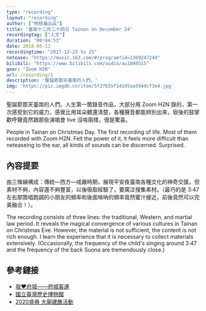 ```yaml
---
type: "recording"
layout: "recording"
author: ["柯棋瀚出品"]
title: "臺南十二月二十四日 Tainan on December 24"
recordingtag: ["人文"]
duration: "00:04:53"
date: 2018-05-13
recordingtime: "2017-12-23 to 25"
netease: "https://music.163.com/#/program?id=1369247249"
bilibili: "https://www.bilibili.com/audio/au1846515"
gear: "Zoom H2N"
url: /recording/1
description: '聖誕節那天臺南的人們。'
img: 'https://pic.imgdb.cn/item/5f27b55f14195aa594dcf3e4.jpg'
---
```


聖誕節那天臺南的人們。人生第一箇錄音作品，大部分用 Zoom H2N 錄的，第一次感受到它的威力，感覺比用耳朵聽還淸楚，各種聲音都能辨別出來，㝡後的鼓掌歡呼聲竟然跟那些演唱會 live 沒啥兩樣，很是驚喜。

People in Tainan on Christmas Day. The first recording of life. Most of them recorded with Zoom H2N. Felt the power of it, it feels more difficult than neteaseing to the ear, all kinds of sounds can be discerned. Surprised.

## 內容提要

由三條線構成：傳統—西方—戒嚴時期，展現平安夜臺南各種文化的神奇交匯。但素材不夠，內容還不夠豐富，以後吸取經驗了，要廣泛搜集素材。（最巧的是 3:47 左右那箇唱跑調的小朋友的頻率和後面嗩吶的頻率竟然蜜汁接近，前後竟然可以完美融合！）。

The recording consists of three lines: the traditional, Western, and martial law period. It reveals the magical convergence of various cultures in Tainan on Christmas Eve. However, the material is not sufficient, the content is not rich enough. I learn the experience that it is necessary to collect materials extensively. (Occasionally, the frequency of the child's singing around 3:47 and the frequency of the back Suona are tremendously close.)

## 參考鏈接

- [我❤府城——府城客運](/blog/2017/12/26/tdnj.html)
- [國立臺灣歷史博物館](www.nmth.gov.tw)
- [2020盛典 大廟建醮活動](https://www.facebook.com/482166145318200/posts/766820276852784/)

